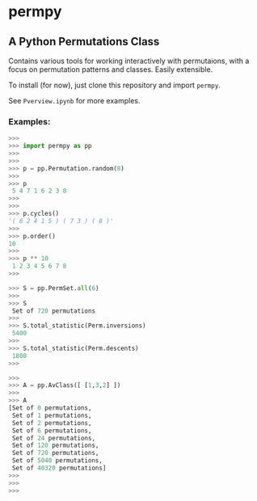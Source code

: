 permpy
=======

## A Python Permutations Class

Contains various tools for working interactively with permutaions, with a focus 
on permutation patterns and classes. Easily extensible.

To install (for now), just clone this repository and import `permpy`. 

See `Pverview.ipynb` for more examples.

### Examples:
```python
>>>
>>> import permpy as pp
>>> 
>>> 
>>> p = pp.Permutation.random(8)
>>> 
>>> p
 5 4 7 1 6 2 3 8 
>>> 
>>> 
>>> p.cycles()
'( 6 2 4 1 5 ) ( 7 3 ) ( 8 )'
>>> 
>>> p.order()
10
>>> 
>>> p ** 10
 1 2 3 4 5 6 7 8
>>>

>>> S = pp.PermSet.all(6)
>>> 
>>> S
 Set of 720 permutations
>>> 
>>> S.total_statistic(Perm.inversions)
 5400
>>> 
>>> S.total_statistic(Perm.descents)
 1800
>>> 

>>> 
>>> A = pp.AvClass([ [1,3,2] ])
>>> 
>>> A
[Set of 0 permutations,
 Set of 1 permutations,
 Set of 2 permutations,
 Set of 6 permutations,
 Set of 24 permutations,
 Set of 120 permutations,
 Set of 720 permutations,
 Set of 5040 permutations,
 Set of 40320 permutations]
>>> 
>>> 
>>> 
```
